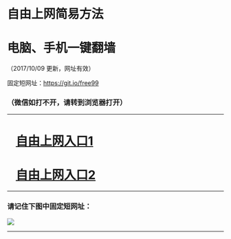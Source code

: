 ﻿# 自由上网简易方法

# 电脑、手机一键翻墙

（2017/10/09 更新，网址有效）

固定短网址：https://git.io/free99

### （微信如打不开，请转到浏览器打开）


***





# &nbsp;&nbsp; <a href="http://ft13681926.fwq-tz-1001.info/fwqtz01.html?t=10090011704 " target="_blank">自由上网入口1</a>
# &nbsp;&nbsp; <a href="http://ft12099704.fwq-tz-1002.info/fwqtz02.html?t=100900110111 " target="_blank">自由上网入口2</a>
***

### 请记住下图中固定短网址：

<img src="https://s3-us-west-2.amazonaws.com/fwq-1001/yjfq-20170905okok.png" /> 


***

